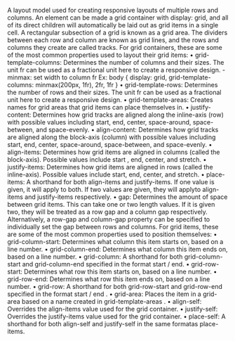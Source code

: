 A layout model used for creating responsive layouts of multiple rows and columns. An element can be made a grid container with display: grid, and all of its direct children will automatically be laid out as grid items in a single cell.
A rectangular subsection of a grid is known as a grid area. The dividers between each row and column are known as grid lines, and the rows and columns they create are called tracks.
For grid containers, these are some of the most common properties used to layout their grid items:
• grid-template-columns: Determines the number of columns and their sizes. The unit fr can be used as a fractional unit here to create a responsive design. - minmax: set width to column fr
Ex:
body {
display: grid,
grid-template-columns: minmax(200px, 1fr), 2fr, 1fr
}
• grid-template-rows: Determines the number of rows and their sizes. The unit fr can be used as a fractional unit here to create a responsive design.
• grid-template-areas: Creates names for grid areas that grid items can place themselves in.
• justify-content: Determines how grid tracks are aligned along the inline-axis (row) with possible values including start, end, center, space-around, space-between, and space-evenly.
• align-content: Determines how grid tracks are aligned along the block-axis (column) with possible values including start, end, center, space-around, space-between, and space-evenly.
• align-items: Determines how grid items are aligned in columns (called the block-axis). Possible values include start , end, center, and stretch.
• justify-items: Determines how grid items are aligned in rows (called the inline-axis). Possible values include start, end, center, and stretch.
• place-items: A shorthand for both align-items and justify-items. If one value is given, it will apply to both. If two values are given, they will applyto align-items and justify-items respectively.
• gap: Determines the amount of space between grid items. This can take one or two length values. If it is given two, they will be treated as a row gap and a column gap respectively. Alternatively, a row-gap and column-gap property can be specified to individually set the gap between rows and columns.
For grid items, these are some of the most common properties used to position themselves:
• grid-column-start: Determines what column this item starts on, based on a line number.
• grid-column-end: Determines what column this item ends on, based on a line number.
• grid-column: A shorthand for both grid-column-start and grid-column-end specified in the format start / end.
• grid-row-start: Determines what row this item starts on, based on a line number.
• grid-row-end: Determines what row this item ends on, based on a line number.
• grid-row: A shorthand for both grid-row-start and grid-row-end specified in the format start / end .
• grid-area: Places the item in a grid-area based on a name created in grid-template-areas .
• align-self: Overrides the align-items value used for the grid container.
• justify-self: Overrides the justify-items value used for the grid container.
• place-self: A shorthand for both align-self and justify-self in the same formatas place-items.
